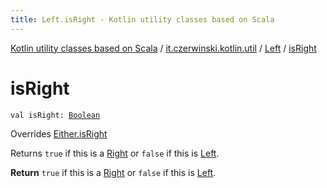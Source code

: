 ```yaml
---
title: Left.isRight - Kotlin utility classes based on Scala
---
```


[Kotlin utility classes based on Scala](../../index.html) / [it.czerwinski.kotlin.util](../index.html) / [Left](index.html) / [isRight](./is-right.html)

# isRight

`val isRight: `[`Boolean`](https://kotlinlang.org/api/latest/jvm/stdlib/kotlin/-boolean/index.html)

Overrides [Either.isRight](../-either/is-right.html)

Returns `true` if this is a [Right](../-right/index.html) or `false` if this is [Left](index.html).

**Return**
`true` if this is a [Right](../-right/index.html) or `false` if this is [Left](index.html).

